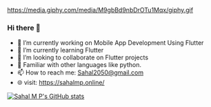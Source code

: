 
https://media.giphy.com/media/M9gbBd9nbDrOTu1Mqx/giphy.gif
### Hi there 👋



- 🔭 I’m currently working on Mobile App Development Using Flutter
- 🌱 I’m currently learning Flutter 
- 👯 I’m looking to collaborate on Flutter projects
- 💬 Familiar with other languages like python.
- 📫 How to reach me: Sahal2050@gmail.com
- 🌐 visit: https://sahalmp.online/


[![Sahal M P's GitHub stats](https://github-readme-stats.vercel.app/api?username=sahalmp)](https://github.com/sahalmp/github-readme-stats)
